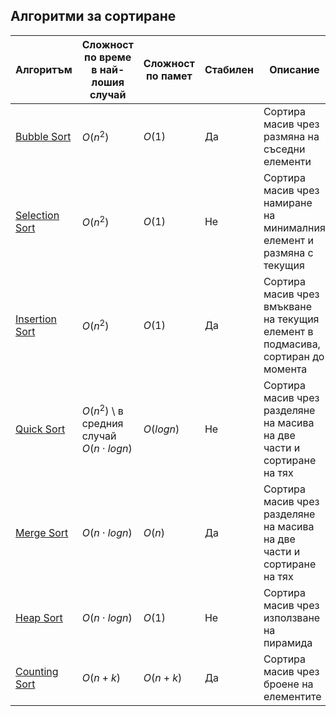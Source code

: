 ## Алгоритми за сортиране

| Алгоритъм | Сложност по време в най-лошия случай | Сложност по памет | Стабилен | Описание |
| --- | --- | --- | --- | --- |
| [Bubble Sort](<./BubbleSort/>) | $O(n^2)$ | $O(1)$ | Да | Сортира масив чрез размяна на съседни елементи |
| [Selection Sort](<./SelectionSort/>) | $O(n^2)$ | $O(1)$ | Не | Сортира масив чрез намиране на минималния елемент и размяна с текущия |
| [Insertion Sort](<./InsertionSort/>) | $O(n^2)$ | $O(1)$ | Да | Сортира масив чрез вмъкване на текущия елемент в подмасива, сортиран до момента |
| [Quick Sort](<./QuickSort/>) | $O(n^2)$ \\ в средния случай $O(n \cdot log n)$| $O(log n)$| Не | Сортира масив чрез разделяне на масива на две части и сортиране на тях |
| [Merge Sort](<./MergeSort/>) | $O(n \cdot log n)$ | $O(n)$ | Да | Сортира масив чрез разделяне на масива на две части и сортиране на тях |
| [Heap Sort](<./HeapSort/>) | $O(n \cdot log n)$ | $O(1)$ | Не | Сортира масив чрез използване на пирамида |
| [Counting Sort](<./CountingSort/>) | $O(n + k)$ | $O(n + k)$ | Да | Сортира масив чрез броене на елементите |
